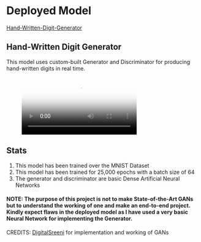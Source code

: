 # Deployed Model 
[Hand-Written-Digit-Generator](https://hand-written-digit-generator.herokuapp.com/)

## Hand-Written Digit Generator
This model uses custom-built Generator and Discriminator for producing hand-written digits in real time. 

<figure class="video_container">
  <video controls="true" allowfullscreen="true" poster="path/to/poster_image.png">
    <source src="D:/Streamlit/working_website.webm" type="video/webm">
  </video>
</figure>

## Stats
1. This model has been trained over the MNIST Dataset
2. This model has been trained for 25,000 epochs with a batch size of 64
3. The generator and discriminator are basic Dense Artificial Neural Networks

#### NOTE: The purpose of this project is not to make State-of-the-Art GANs but to understand the working of one and make an end-to-end project. Kindly expect flaws in the deployed model as I have used a very basic Neural Network for implementing the Generator.


CREDITS: [DigitalSreeni](https://www.youtube.com/c/DigitalSreeni) for implementation and working of GANs